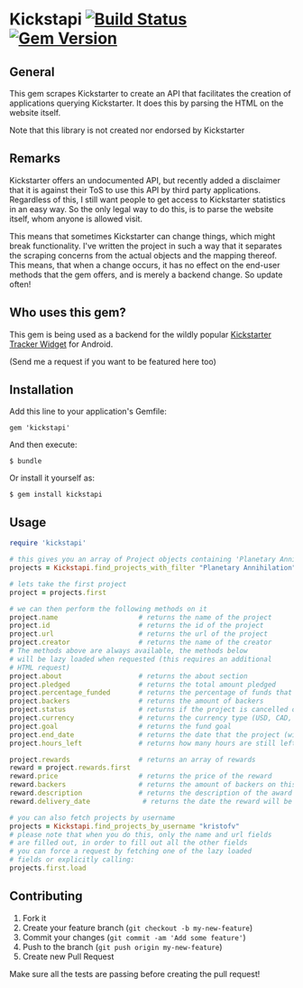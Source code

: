 # Kickstapi  [![Build Status](https://travis-ci.org/kvannotten/kickstapi.png?branch=master)](https://travis-ci.org/kvannotten/kickstapi) [![Gem Version](https://badge.fury.io/rb/kickstapi.png)](http://badge.fury.io/rb/kickstapi)

## General

This gem scrapes Kickstarter to create an API that facilitates the creation of applications querying Kickstarter. It does this by parsing the HTML on the website itself. 

Note that this library is not created nor endorsed by Kickstarter

## Remarks

Kickstarter offers an undocumented API, but recently added a disclaimer that it is against their ToS to use this API by third party applications. Regardless of this, I still want people to get access to Kickstarter statistics in an easy way. So the only legal way to do this, is to parse the website itself, whom anyone is allowed visit. 

This means that sometimes Kickstarter can change things, which might break functionality. I've written the project in such a way that it separates the scraping concerns from the actual objects and the mapping thereof. This means, that when a change occurs, it has no effect on the end-user methods that the gem offers, and is merely a backend change. So update often!

## Who uses this gem?

This gem is being used as a backend for the wildly popular [Kickstarter Tracker Widget](https://play.google.com/store/apps/details?id=com.rovgo.android.kickstarterwidget&hl=en) for Android.

(Send me a request if you want to be featured here too)

## Installation

Add this line to your application's Gemfile:

    gem 'kickstapi'

And then execute:

    $ bundle

Or install it yourself as:

    $ gem install kickstapi

## Usage

```ruby
require 'kickstapi'

# this gives you an array of Project objects containing 'Planetary Annihilation'
projects = Kickstapi.find_projects_with_filter "Planetary Annihilation"

# lets take the first project
project = projects.first

# we can then perform the following methods on it
project.name                    # returns the name of the project
project.id                      # returns the id of the project
project.url                     # returns the url of the project
project.creator                 # returns the name of the creator
# The methods above are always available, the methods below
# will be lazy loaded when requested (this requires an additional
# HTML request)
project.about                   # returns the about section
project.pledged                 # returns the total amount pledged
project.percentage_funded       # returns the percentage of funds that have been achieved so far
project.backers                 # returns the amount of backers
project.status                  # returns if the project is cancelled or succesful or still running
project.currency                # returns the currency type (USD, CAD, GBP, EUR, ...)
project.goal                    # returns the fund goal
project.end_date                # returns the date that the project (will) end(s)
project.hours_left              # returns how many hours are still left on the project

project.rewards                 # returns an array of rewards
reward = project.rewards.first
reward.price                    # returns the price of the reward
reward.backers                  # returns the amount of backers on this award level
reward.description              # returns the description of the award
reward.delivery_date             # returns the date the reward will be delivered

# you can also fetch projects by username
projects = Kickstapi.find_projects_by_username "kristofv"
# please note that when you do this, only the name and url fields
# are filled out, in order to fill out all the other fields
# you can force a request by fetching one of the lazy loaded
# fields or explicitly calling:
projects.first.load

```

## Contributing

1. Fork it
2. Create your feature branch (`git checkout -b my-new-feature`)
3. Commit your changes (`git commit -am 'Add some feature'`)
4. Push to the branch (`git push origin my-new-feature`)
5. Create new Pull Request

Make sure all the tests are passing before creating the pull request! 

